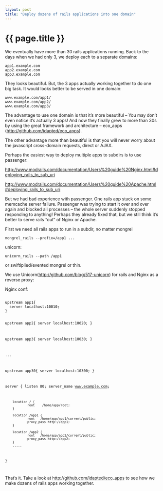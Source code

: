 ```yaml
---
layout: post
title: "Deploy dozens of rails applications into one domain"
---
```


# {{ page.title }}

We eventually have more than 30 rails applications running. Back to the days when we had only 3, we deploy each to a separate domains:

    app1.example.com
    app2.example.com
    app3.example.com

They looks beautiful. But, the 3 apps actually working together to do one big task. It would looks better to be served in one domain:

    www.example.com/app1/
    www.example.com/app2/
    www.example.com/app3/

The advantage to use one domain is that it’s more beautiful – You may don’t even notice it’s actually 3 apps! And now they finally grew to more than 30s by using the great framework and architecture – eco_apps (<http://github.com/idapted/eco_apps>).

The other advantage more than beautiful is that you will never worry about the javascript cross-domain requests, direct or AJAX.

Perhaps the easiest way to deploy multiple apps to subdirs is to use passenger:

<http://www.modrails.com/documentation/Users%20guide%20Nginx.html#deploying_rails_to_sub_uri>

<http://www.modrails.com/documentation/Users%20guide%20Apache.html#deploying_rails_to_sub_uri>

But we had bad experience with passenger. One rails app stuck on some memcache server failure. Passenger was trying to start it over and over again and blocked all processes – the whole server suddenly stopped responding to anything! Perhaps they already fixed that, but we still think it’s better to serve rails “out” of Nginx or Apache.

First we need all rails apps to run in a subdir, no matter mongrel

    mongrel_rails --prefix=/app1 ...

unicorn:

    unicorn_rails --path /app1

or swiftiplied/evented mongrel or thin.

We use Unicorn(<http://github.com/blog/517-unicorn>) for rails and Nginx as a reverse proxy:

Nginx conf:

<code>
upstream app1{
  server localhost:10010;
}

upstream app2{
  server localhost:10020;
}

upstream app3{
  server localhost:10030;
}

...

upstream app30{
  server localhost:10300;
}


server {
        listen   80;
        server_name  www.example.com;

        location / {
                root    /home/app/root;
        }

        location /app1 {
                root   /home/app/app1/current/public;
                proxy_pass http://app1;
        }

        location /app2 {
                root   /home/app/app2/current/public;
                proxy_pass http://app2;
        }
        .....
}

</code>

That’s it. Take a look at <http://github.com/idapted/eco_apps> to see how we make dozens of rails apps working together.
